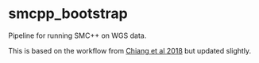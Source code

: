 # smcpp_bootstrap

Pipeline for running SMC++ on WGS data. 

This is based on the workflow from [Chiang et al 2018](https://www.nature.com/articles/s41588-018-0215-8) but updated slightly. 
